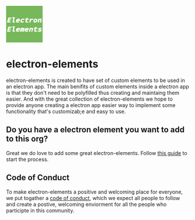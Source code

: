 <p align="left">
  <img
    alt="electron-elements"
    src="electron-elements.png"
    width="100"
  />
</p>

# electron-elements

electron-elements is created to have set of custom elements to be used in
an electron app. The main benifits of custom elements inside a electron app
is that they don't need to be polyfilled thus creating and maintaing them easier.
And with the great collection of electron-elements we hope to provide anyone
creating a electron app easier way to implement some functionality
that's customizab;e and easy to use.

## Do you have a electron element you want to add to this org?

Great we do love to add some great electron-elements.
Follow [this guide](guides/moving-repo-into-org.md) to start the process.

## Code of Conduct

To make electron-elements a positive and welcoming place for everyone,
we put togather a [code of conduct](code_of_conduct.md), which we expect all people to follow
and create a postive, welcoming enviorment for all the people who participte in this community.
